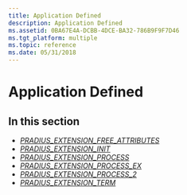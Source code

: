 ```yaml
---
title: Application Defined
description: Application Defined
ms.assetid: 0BA67E4A-DCBB-4DCE-BA32-786B9F9F7D46
ms.tgt_platform: multiple
ms.topic: reference
ms.date: 05/31/2018
---
```


# Application Defined

## In this section

-   [*PRADIUS\_EXTENSION\_FREE\_ATTRIBUTES*](/windows/desktop/api/authif/nc-authif-pradius_extension_free_attributes)
-   [*PRADIUS\_EXTENSION\_INIT*](/windows/desktop/api/authif/nc-authif-pradius_extension_init)
-   [*PRADIUS\_EXTENSION\_PROCESS*](/windows/desktop/api/authif/nc-authif-pradius_extension_process)
-   [*PRADIUS\_EXTENSION\_PROCESS\_EX*](/windows/desktop/api/authif/nc-authif-pradius_extension_process_ex)
-   [*PRADIUS\_EXTENSION\_PROCESS\_2*](/windows/desktop/api/authif/nc-authif-pradius_extension_process_2)
-   [*PRADIUS\_EXTENSION\_TERM*](/windows/desktop/api/authif/nc-authif-pradius_extension_term)

 

 
